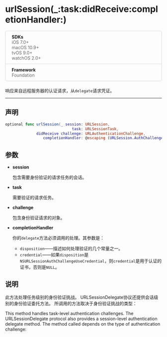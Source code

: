 # urlSession(_:task:didReceive:completionHandler:)

<div style="border:1px solid lightgray;border-radius: 5px;margin-bottom:20px;">
    <div style="padding-left:20px;padding-top:10px;padding-bottom:10px">
        <strong>SDKs</strong>
        <div style="overflow:hidden">
            <div style="float:left;color:#666666;">
                iOS 7.0+
            </div>
        </div>
        <div style="overflow:hidden">
            <div style="float:left;color:#666666;">
                macOS 10.9+
            </div>
        </div>
        <div style="overflow:hidden">
            <div style="float:left;color:#666666;">
                tvOS 9.0+
            </div>
        </div>
        <div style="overflow:hidden">
            <div style="float:left;color:#666666;">
                watchOS 2.0+
            </div>
        </div>
    </div>
    <div style="width: 100%;height:1px;background-color:lightgray;"></div>
    <div style="padding-left:20px;padding-top:10px;padding-bottom:10px">
        <strong>Framework</strong>
        <div style="color:#666666;">
            Foundation
        </div>
    </div>
</div>

响应来自远程服务器的认证请求，从`delegate`请求凭证。

---
## 声明

```swift
optional func urlSession(_ session: URLSession, 
                              task: URLSessionTask, 
              didReceive challenge: URLAuthenticationChallenge, 
                 completionHandler: @escaping (URLSession.AuthChallengeDisposition, URLCredential?) -> Void)
```

## 参数

* **session**

  包含需要身份验证的请求任务的会话。

* **task**

  需要验证的请求任务。

* **challenge**

  包含身份验证请求的对象。

* **completionHandler**

  你的`delegate`方法必须调用的处理。其参数是：
  
  * `disposition`——描述如何处理验证的几个常量之一。
  * `credential`——如果`disposition`是`NSURLSessionAuthChallengeUseCredential`，则`credential`是用于认证的证书，否则是`NULL`。

## 说明

此方法处理任务级别的身份验证挑战。 URLSessionDelegate协议还提供会话级别的身份验证委托方法。 所调用的方法取决于身份验证挑战的类型：

This method handles task-level authentication challenges. The URLSessionDelegate protocol also provides a session-level authentication delegate method. The method called depends on the type of authentication challenge: